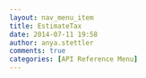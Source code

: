 ```yaml
---
layout: nav_menu_item
title: EstimateTax
date: 2014-07-11 19:58
author: anya.stettler
comments: true
categories: [API Reference Menu]
---
```


